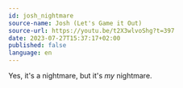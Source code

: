 ```yaml
---
id: josh_nightmare
source-name: Josh (Let's Game it Out)
source-url: https://youtu.be/t2X3wlvoShg?t=397
date: 2023-07-27T15:37:17+02:00
published: false
language: en
---
```


Yes, it's a nightmare, but it's _my_ nightmare.
